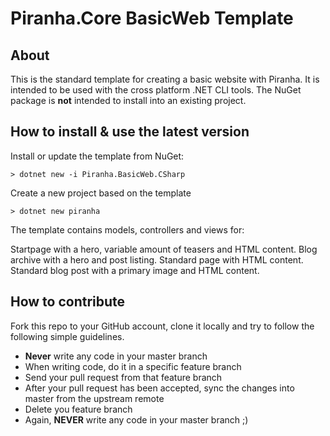 # Piranha.Core BasicWeb Template

## About

This is the standard template for creating a basic website with Piranha. It is
intended to be used with the cross platform .NET CLI tools. The NuGet package is 
**not** intended to install into an existing project.

## How to install & use the latest version

Install or update the template from NuGet:

    > dotnet new -i Piranha.BasicWeb.CSharp

Create a new project based on the template

    > dotnet new piranha

The template contains models, controllers and views for:

Startpage with a hero, variable amount of teasers and HTML content.
Blog archive with a hero and post listing.
Standard page with HTML content.
Standard blog post with a primary image and HTML content.

## How to contribute

Fork this repo to your GitHub account, clone it locally and try to follow
the following simple guidelines.

* **Never** write any code in your master branch
* When writing code, do it in a specific feature branch
* Send your pull request from that feature branch
* After your pull request has been accepted, sync the changes into master from the upstream remote
* Delete you feature branch
* Again, **NEVER** write any code in your master branch ;)